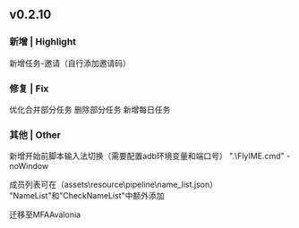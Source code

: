 ## v0.2.10
### 新增 | Highlight

新增任务-邀请（自行添加邀请码）

### 修复 | Fix

优化合并部分任务
删除部分任务
新增每日任务

### 其他 | Other

新增开始前脚本输入法切换（需要配置adb环境变量和端口号）
".\FlyIME.cmd" -noWindow

成员列表可在（assets\resource\pipeline\name_list.json）
"NameList"和"CheckNameList"中额外添加

迁移至MFAAvalonia
